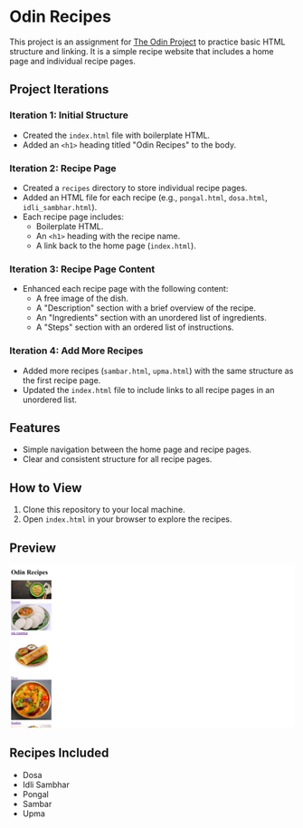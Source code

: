 # Odin Recipes

This project is an assignment for [The Odin Project](https://www.theodinproject.com) to practice basic HTML structure and linking. It is a simple recipe website that includes a home page and individual recipe pages.

## Project Iterations

### Iteration 1: Initial Structure
- Created the `index.html` file with boilerplate HTML.
- Added an `<h1>` heading titled "Odin Recipes" to the body.

### Iteration 2: Recipe Page
- Created a `recipes` directory to store individual recipe pages.
- Added an HTML file for each recipe (e.g., `pongal.html`,  `dosa.html`, `idli_sambhar.html`).
- Each recipe page includes:
  - Boilerplate HTML.
  - An `<h1>` heading with the recipe name.
  - A link back to the home page (`index.html`).

### Iteration 3: Recipe Page Content
- Enhanced each recipe page with the following content:
  - A free image of the dish.
  - A "Description" section with a brief overview of the recipe.
  - An "Ingredients" section with an unordered list of ingredients.
  - A "Steps" section with an ordered list of instructions.

### Iteration 4: Add More Recipes
- Added more recipes (`sambar.html`, `upma.html`) with the same structure as the first recipe page.
- Updated the `index.html` file to include links to all recipe pages in an unordered list.

## Features
- Simple navigation between the home page and recipe pages.
- Clear and consistent structure for all recipe pages.

## How to View
1. Clone this repository to your local machine.
2. Open `index.html` in your browser to explore the recipes.

## Preview
![Home Page](images/home_page.png)

## Recipes Included
- Dosa
- Idli Sambhar
- Pongal
- Sambar
- Upma